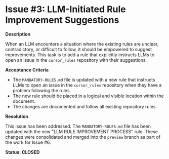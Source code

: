 # Issue #3: LLM-Initiated Rule Improvement Suggestions

**Description**

When an LLM encounters a situation where the existing rules are unclear, contradictory, or difficult to follow, it should be empowered to suggest improvements. This task is to add a rule that explicitly instructs LLMs to open an issue in the `cursor_rules` repository with their suggestions.

**Acceptance Criteria**

- The `MANDATORY-RULES.md` file is updated with a new rule that instructs LLMs to open an issue in the `cursor_rules` repository when they have a problem following the rules.
- The new rule should be placed in a logical and visible location within the document.
- The changes are documented and follow all existing repository rules.

**Resolution**

This issue has been addressed. The `MANDATORY-RULES.md` file has been updated with the new "LLM RULE IMPROVEMENT PROCESS" rule. These changes were consolidated and merged into the `preview` branch as part of the work for Issue #6.

**Status: CLOSED**